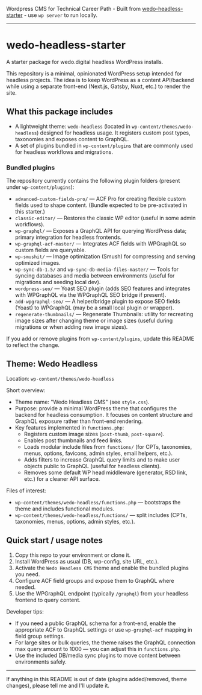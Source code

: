 Wordpress CMS for Technical Career Path - Built from [wedo-headless-starter](https://github.com/BennyHudson/wedo-headless-starter) - use `wp server` to run locally.

---

# wedo-headless-starter

A starter package for wedo.digital headless WordPress installs.

This repository is a minimal, opinionated WordPress setup intended for headless projects. The idea is to keep WordPress as a content API/backend while using a separate front-end (Next.js, Gatsby, Nuxt, etc.) to render the site.

## What this package includes

- A lightweight theme: `wedo-headless` (located in `wp-content/themes/wedo-headless`) designed for headless usage. It registers custom post types, taxonomies and exposes content to GraphQL.
- A set of plugins bundled in `wp-content/plugins` that are commonly used for headless workflows and migrations.

### Bundled plugins

The repository currently contains the following plugin folders (present under `wp-content/plugins`):

- `advanced-custom-fields-pro/` — ACF Pro for creating flexible custom fields used to shape content. (Bundle expected to be pre-activated in this starter.)
- `classic-editor/` — Restores the classic WP editor (useful in some admin workflows).
- `wp-graphql/` — Exposes a GraphQL API for querying WordPress data; primary integration for headless frontends.
- `wp-graphql-acf-master/` — Integrates ACF fields with WPGraphQL so custom fields are queryable.
- `wp-smushit/` — Image optimization (Smush) for compressing and serving optimized images.
- `wp-sync-db-1.5/` and `wp-sync-db-media-files-master/` — Tools for syncing databases and media between environments (useful for migrations and seeding local dev).
- `wordpress-seo/` — Yoast SEO plugin (adds SEO features and integrates with WPGraphQL via the WPGraphQL SEO bridge if present).
- `add-wpgraphql-seo/` — A helper/bridge plugin to expose SEO fields (Yoast) to WPGraphQL (may be a small local plugin or wrapper).
- `regenerate-thumbnails/` — Regenerate Thumbnails: utility for recreating image sizes after changing theme or image sizes (useful during migrations or when adding new image sizes).

If you add or remove plugins from `wp-content/plugins`, update this README to reflect the change.

## Theme: Wedo Headless

Location: `wp-content/themes/wedo-headless`

Short overview:

- Theme name: "Wedo Headless CMS" (see `style.css`).
- Purpose: provide a minimal WordPress theme that configures the backend for headless consumption. It focuses on content structure and GraphQL exposure rather than front-end rendering.
- Key features implemented in `functions.php`:
  - Registers custom image sizes (`post-thumb`, `post-square`).
  - Enables post thumbnails and feed links.
  - Loads modular include files from `functions/` (for CPTs, taxonomies, menus, options, favicons, admin styles, email helpers, etc.).
  - Adds filters to increase GraphQL query limits and to make user objects public to GraphQL (useful for headless clients).
  - Removes some default WP head middleware (generator, RSD link, etc.) for a cleaner API surface.

Files of interest:

- `wp-content/themes/wedo-headless/functions.php` — bootstraps the theme and includes functional modules.
- `wp-content/themes/wedo-headless/functions/` — split includes (CPTs, taxonomies, menus, options, admin styles, etc.).

## Quick start / usage notes

1. Copy this repo to your environment or clone it.
2. Install WordPress as usual (DB, wp-config, site URL, etc.).
3. Activate the `Wedo Headless CMS` theme and enable the bundled plugins you need.
4. Configure ACF field groups and expose them to GraphQL where needed.
5. Use the WPGraphQL endpoint (typically `/graphql`) from your headless frontend to query content.

Developer tips:

- If you need a public GraphQL schema for a front-end, enable the appropriate ACF to GraphQL settings or use `wp-graphql-acf` mapping in field group settings.
- For large sites or bulk queries, the theme raises the GraphQL connection max query amount to 1000 — you can adjust this in `functions.php`.
- Use the included DB/media sync plugins to move content between environments safely.

---

If anything in this README is out of date (plugins added/removed, theme changes), please tell me and I'll update it.
